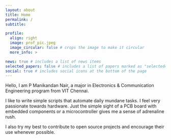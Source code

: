 ```yaml
---
layout: about
title: Home
permalink: /
subtitle:

profile:
  align: right
  image: prof_pic.jpeg
  image_circular: false # crops the image to make it circular
  more_info: >

news: true # includes a list of news items
selected_papers: false # includes a list of papers marked as "selected={true}"
social: true # includes social icons at the bottom of the page
---
```


<p>Hello, I am P Manikandan Nair, a major in Electronics &amp; Communication Engineering program from VIT Chennai.</p>

<p>I like to write simple scripts that automate daily mundane tasks. I feel very passionate towards hardware. Just the simple sight of a PCB board with embedded components or a microcontroller gives me a sense of adrenaline rush.</p>

<p>I also try my best to contribute to open source projects and encourage their use whenever possible.</p>


<!--<p><a href="../assets/pdf/example_pdf.pdf" style="text-decoration: none">Check my resume</a></p>-->
